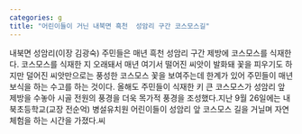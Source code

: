 ```yaml
---
categories: g
title: "어린이들이 거닌 내북면 흑천  성암리 구간 코스모스길"
---
```

내북면 성암리(이장 김광숙) 주민들은 매년 흑천 성암리 구간 제방에 코스모스를 식재한다. 코스모스를 식재한 지 오래돼서 매년 여기서 떨어진 씨앗이 발화돼 꽃을 피우기도 하지만 덜어진 씨앗만으로는 풍성한 코스모스 꽃을 보여주는데 한계가 있어 주민들이 매년 보식을 하는 수고를 하는 것이다. 올해도 주민들이 식재한 키 큰 코스모스가 성암리 앞 제방을 수놓아 시골 전원의 풍경을 더욱 목가적 풍경을 조성했다.지난 9월 26일에는 내북초등학교(교장 전순억) 병설유치원 어린이들이 성암리 앞 코스모스 길을 거닐며 자연체험을 하는 시간을 가졌다.씨
